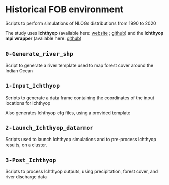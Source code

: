 # Historical FOB environment

Scripts to perform simulations of NLOGs distributions from 1990 to 2020

The study uses __Ichthyop__ (available here: [website](www.ichthyop.org) ; [github](https://github.com/ichthyop/ichthyop)) and the __Ichthyop mpi wrapper__ (available here: [github](https://github.com/ichthyop/ichthyop-mpi))

## `0-Generate_river_shp`

Script to generate a river template used to map forest cover around the Indian Ocean

## `1-Input_Ichthyop`

Scripts to generate a data frame containing the coordinates of the input locations for Ichthyop

Also generates Ichthyop cfg files, using a provided template

## `2-Launch_Ichthyop_datarmor`

Scripts used to launch Ichthyop simulations and to pre-process Ichthyop results, on a cluster.

## `3-Post_Ichthyop`

Scripts to process Ichthyop outputs, using precipitation, forest cover, and river discharge data
